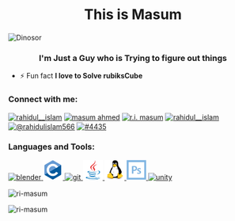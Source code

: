 <h1 align="center">This is Masum</h1>
<img align="center" alt="Dinosor" width="1000" src="https://storage.googleapis.com/gweb-uniblog-publish-prod/original_images/Dino_non-birthday_version.gif" >
<h3 align="center">I'm Just a Guy who is Trying to figure out things</h3>

- ⚡ Fun fact **I love to Solve rubiksCube**

<h3 align="left">Connect with me:</h3>
<p align="left">
<a href="https://twitter.com/rahidul__islam" target="blank"><img align="center" src="https://raw.githubusercontent.com/rahuldkjain/github-profile-readme-generator/master/src/images/icons/Social/twitter.svg" alt="rahidul__islam" height="30" width="40" /></a>
<a href="https://linkedin.com/in/masum ahmed" target="blank"><img align="center" src="https://raw.githubusercontent.com/rahuldkjain/github-profile-readme-generator/master/src/images/icons/Social/linked-in-alt.svg" alt="masum ahmed" height="30" width="40" /></a>
<a href="https://fb.com/r.i. masum" target="blank"><img align="center" src="https://raw.githubusercontent.com/rahuldkjain/github-profile-readme-generator/master/src/images/icons/Social/facebook.svg" alt="r.i. masum" height="30" width="40" /></a>
<a href="https://instagram.com/rahidul__islam" target="blank"><img align="center" src="https://raw.githubusercontent.com/rahuldkjain/github-profile-readme-generator/master/src/images/icons/Social/instagram.svg" alt="rahidul__islam" height="30" width="40" /></a>
<a href="https://www.hackerrank.com/@rahidulislam566" target="blank"><img align="center" src="https://raw.githubusercontent.com/rahuldkjain/github-profile-readme-generator/master/src/images/icons/Social/hackerrank.svg" alt="@rahidulislam566" height="30" width="40" /></a>
<a href="https://discord.gg/#4435" target="blank"><img align="center" src="https://raw.githubusercontent.com/rahuldkjain/github-profile-readme-generator/master/src/images/icons/Social/discord.svg" alt="#4435" height="30" width="40" /></a>
</p>

<h3 align="left">Languages and Tools:</h3>
<p align="left"> <a href="https://www.blender.org/" target="_blank"> <img src="https://download.blender.org/branding/community/blender_community_badge_white.svg" alt="blender" width="40" height="40"/> </a> <a href="https://www.cprogramming.com/" target="_blank"> <img src="https://raw.githubusercontent.com/devicons/devicon/master/icons/c/c-original.svg" alt="c" width="40" height="40"/> </a> <a href="https://git-scm.com/" target="_blank"> <img src="https://www.vectorlogo.zone/logos/git-scm/git-scm-icon.svg" alt="git" width="40" height="40"/> </a> <a href="https://www.java.com" target="_blank"> <img src="https://raw.githubusercontent.com/devicons/devicon/master/icons/java/java-original.svg" alt="java" width="40" height="40"/> </a> <a href="https://www.linux.org/" target="_blank"> <img src="https://raw.githubusercontent.com/devicons/devicon/master/icons/linux/linux-original.svg" alt="linux" width="40" height="40"/> </a> <a href="https://www.photoshop.com/en" target="_blank"> <img src="https://raw.githubusercontent.com/devicons/devicon/master/icons/photoshop/photoshop-line.svg" alt="photoshop" width="40" height="40"/> </a> <a href="https://unity.com/" target="_blank"> <img src="https://www.vectorlogo.zone/logos/unity3d/unity3d-icon.svg" alt="unity" width="40" height="40"/> </a> </p>

<p><img align="center" src="https://github-readme-stats.vercel.app/api/top-langs?username=ri-masum&show_icons=true&locale=en&layout=compact" alt="ri-masum" /></p>

<p><img align="center" src="https://github-readme-streak-stats.herokuapp.com/?user=ri-masum&" alt="ri-masum" /></p>
